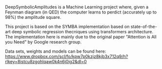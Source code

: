 DeepSymbolicAmplitudes is a Machine Learning project where, given a Feynman diagram (in QED) the computer learns to perdict (accurately up to 98%) the amplitude square.

This project is based on the SYMBA implementation based on state-of-the-art deep symbolic regression thecniques using transformers architecture. The implementation here is mainly due to the original paper "Attention is All you Need" by Google research group.

Data sets, weights and models can be found here: https://www.dropbox.com/scl/fo/kpw7p0kzjz8kjb3x712q9/h?rlkey=8istcu8zgohlqaw0k4n6j0ig2&dl=0
